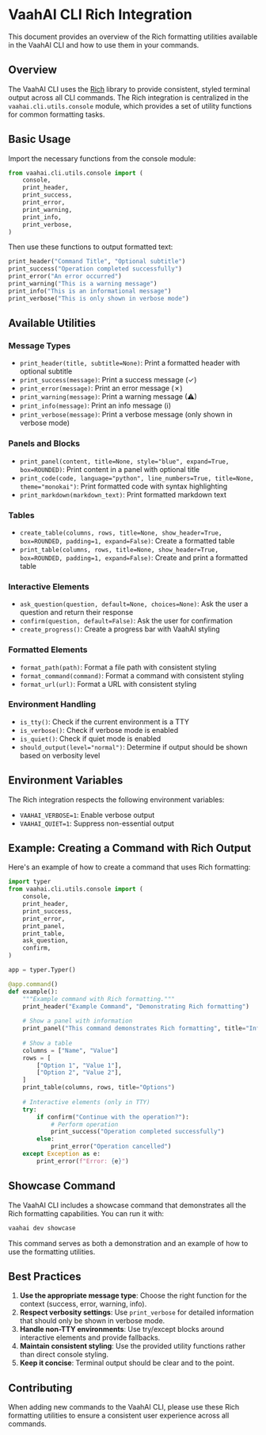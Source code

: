 # VaahAI CLI Rich Integration

This document provides an overview of the Rich formatting utilities available in the VaahAI CLI and how to use them in your commands.

## Overview

The VaahAI CLI uses the [Rich](https://github.com/Textualize/rich) library to provide consistent, styled terminal output across all CLI commands. The Rich integration is centralized in the `vaahai.cli.utils.console` module, which provides a set of utility functions for common formatting tasks.

## Basic Usage

Import the necessary functions from the console module:

```python
from vaahai.cli.utils.console import (
    console,
    print_header,
    print_success,
    print_error,
    print_warning,
    print_info,
    print_verbose,
)
```

Then use these functions to output formatted text:

```python
print_header("Command Title", "Optional subtitle")
print_success("Operation completed successfully")
print_error("An error occurred")
print_warning("This is a warning message")
print_info("This is an informational message")
print_verbose("This is only shown in verbose mode")
```

## Available Utilities

### Message Types

- `print_header(title, subtitle=None)`: Print a formatted header with optional subtitle
- `print_success(message)`: Print a success message (✓)
- `print_error(message)`: Print an error message (✗)
- `print_warning(message)`: Print a warning message (⚠)
- `print_info(message)`: Print an info message (ℹ)
- `print_verbose(message)`: Print a verbose message (only shown in verbose mode)

### Panels and Blocks

- `print_panel(content, title=None, style="blue", expand=True, box=ROUNDED)`: Print content in a panel with optional title
- `print_code(code, language="python", line_numbers=True, title=None, theme="monokai")`: Print formatted code with syntax highlighting
- `print_markdown(markdown_text)`: Print formatted markdown text

### Tables

- `create_table(columns, rows, title=None, show_header=True, box=ROUNDED, padding=1, expand=False)`: Create a formatted table
- `print_table(columns, rows, title=None, show_header=True, box=ROUNDED, padding=1, expand=False)`: Create and print a formatted table

### Interactive Elements

- `ask_question(question, default=None, choices=None)`: Ask the user a question and return their response
- `confirm(question, default=False)`: Ask the user for confirmation
- `create_progress()`: Create a progress bar with VaahAI styling

### Formatted Elements

- `format_path(path)`: Format a file path with consistent styling
- `format_command(command)`: Format a command with consistent styling
- `format_url(url)`: Format a URL with consistent styling

### Environment Handling

- `is_tty()`: Check if the current environment is a TTY
- `is_verbose()`: Check if verbose mode is enabled
- `is_quiet()`: Check if quiet mode is enabled
- `should_output(level="normal")`: Determine if output should be shown based on verbosity level

## Environment Variables

The Rich integration respects the following environment variables:

- `VAAHAI_VERBOSE=1`: Enable verbose output
- `VAAHAI_QUIET=1`: Suppress non-essential output

## Example: Creating a Command with Rich Output

Here's an example of how to create a command that uses Rich formatting:

```python
import typer
from vaahai.cli.utils.console import (
    console,
    print_header,
    print_success,
    print_error,
    print_panel,
    print_table,
    ask_question,
    confirm,
)

app = typer.Typer()

@app.command()
def example():
    """Example command with Rich formatting."""
    print_header("Example Command", "Demonstrating Rich formatting")
    
    # Show a panel with information
    print_panel("This command demonstrates Rich formatting", title="Info")
    
    # Show a table
    columns = ["Name", "Value"]
    rows = [
        ["Option 1", "Value 1"],
        ["Option 2", "Value 2"],
    ]
    print_table(columns, rows, title="Options")
    
    # Interactive elements (only in TTY)
    try:
        if confirm("Continue with the operation?"):
            # Perform operation
            print_success("Operation completed successfully")
        else:
            print_error("Operation cancelled")
    except Exception as e:
        print_error(f"Error: {e}")
```

## Showcase Command

The VaahAI CLI includes a showcase command that demonstrates all the Rich formatting capabilities. You can run it with:

```bash
vaahai dev showcase
```

This command serves as both a demonstration and an example of how to use the formatting utilities.

## Best Practices

1. **Use the appropriate message type**: Choose the right function for the context (success, error, warning, info).
2. **Respect verbosity settings**: Use `print_verbose` for detailed information that should only be shown in verbose mode.
3. **Handle non-TTY environments**: Use try/except blocks around interactive elements and provide fallbacks.
4. **Maintain consistent styling**: Use the provided utility functions rather than direct console styling.
5. **Keep it concise**: Terminal output should be clear and to the point.

## Contributing

When adding new commands to the VaahAI CLI, please use these Rich formatting utilities to ensure a consistent user experience across all commands.
